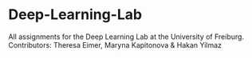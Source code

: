 # Deep-Learning-Lab
All assignments for the Deep Learning Lab at the University of Freiburg. 
Contributors: Theresa Eimer, Maryna Kapitonova & Hakan Yilmaz
